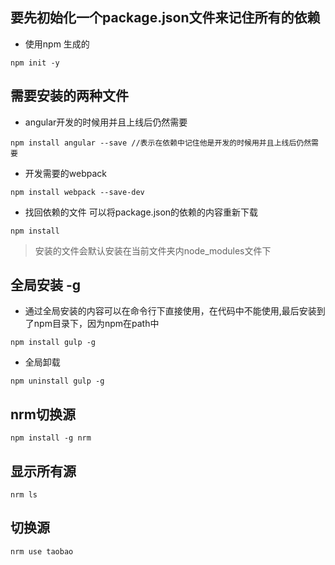 ## 要先初始化一个package.json文件来记住所有的依赖
- 使用npm 生成的
```
npm init -y
```
## 需要安装的两种文件
- angular开发的时候用并且上线后仍然需要
```
npm install angular --save //表示在依赖中记住他是开发的时候用并且上线后仍然需要
```
- 开发需要的webpack
```
npm install webpack --save-dev
```
- 找回依赖的文件
可以将package.json的依赖的内容重新下载
```
npm install 
```
> 安装的文件会默认安装在当前文件夹内node_modules文件下

## 全局安装 -g
- 通过全局安装的内容可以在命令行下直接使用，在代码中不能使用,最后安装到了npm目录下，因为npm在path中
```
npm install gulp -g
```
- 全局卸载
```
npm uninstall gulp -g
```

## nrm切换源
```
npm install -g nrm
```
## 显示所有源 
```
nrm ls
```
## 切换源
```
nrm use taobao 
``` 